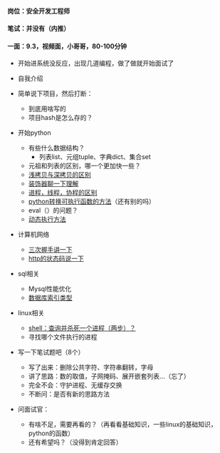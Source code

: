 #### 岗位：安全开发工程师

#### 笔试：并没有（内推）

#### 一面：9.3，视频面，小哥哥，80-100分钟

- 开始进系统没反应，出现几道编程，做了做就开始面试了

- 自我介绍
- 简单说下项目，然后打断：
  - 到底用啥写的
  - 项目hash是怎么存的？
- 开始python
  - 有些什么数据结构？
    - 列表list、元组tuple、字典dict、集合set
  - 元祖和列表的区别，哪一个更加快一些？
  - [浅拷贝与深拷贝的区别](https://www.jianshu.com/p/03dce38cc97e)
  - [装饰器聊一下理解](https://www.jianshu.com/p/95e04256264d)
  - [进程，线程，协程的区别](https://cloud.tencent.com/developer/article/1376478)
  - [python转换可执行函数的方法](https://www.jb51.net/article/120311.htm)（还有别的吗）
  - eval（）的问题？
  - [动态执行方法](https://www.cnblogs.com/dasheng-maritime/p/7833658.html)
- 计算机网络
  - [三次握手讲一下](https://blog.csdn.net/qq_38950316/article/details/81087809)
  - [http的状态码说一下](https://baike.baidu.com/item/HTTP%E7%8A%B6%E6%80%81%E7%A0%81/5053660?fr=aladdin)
- sql相关
  - Mysql性能优化
  - [数据库索引类型](https://www.cnblogs.com/sessionbest/articles/8689255.html)
- linux相关
  - [shell：查询并杀死一个进程（两步）？](https://www.cnblogs.com/linjiqin/p/7877721.html)
  - 寻找哪个文件执行的进程
- 写一下笔试题吧（8个）
  - 写了出来：删除公共字符、字符串翻转，字母
  - 讲了思路：数的取值，子网掩码、展开嵌套列表...（忘了）
  - 完全不会：守护进程、无缓存交换
  - 不断问：是否有新的思路方法
- 问面试官：
  - 有啥不足，需要再看的？（再看看基础知识，一些linux的基础知识，python的函数）
  - 还有希望吗？（没得到肯定回答）

#### 

